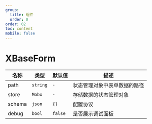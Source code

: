 ```yaml
---
group:
  title: 组件
  order: 0
order: 02
toc: content
mobile: false
---
```


# XBaseForm

| 名称   | 类型     | 默认值  | 描述                         |
| ------ | -------- | ------- | ---------------------------- |
| path   | `string` | `-`     | 状态管理对象中表单数据的路径 |
| store  | `Mobx`   | `-`     | 存储数据的状态管理对象       |
| schema | `json`   | `{}`    | 配置协议                     |
| debug  | `bool`   | `false` | 是否展示调试面板             |

